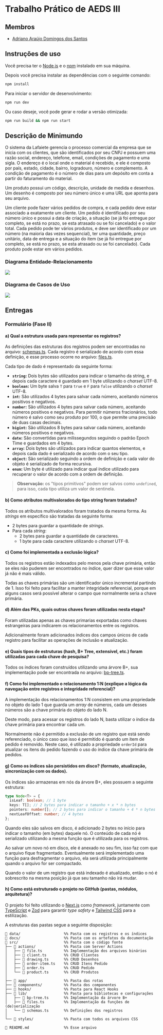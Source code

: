 # Trabalho Prático de AEDS III

## Membros

- [Adriano Araújo Domingos dos Santos](https://github.com/adrianoaraujods)

## Instruções de uso

Você precisa ter o [Node.js](https://nodejs.org/) e o [npm](https://docs.npmjs.com/downloading-and-installing-node-js-and-npm) instalado em sua máquina.

Depois você precisa instalar as dependências com o seguinte comando:

```bash
npm install
```

Para iniciar o servidor de desenvolvimento:

```bash
npm run dev
```

Ou caso deseje, você pode gerar e rodar a versão otimizada:

```bash
npm run build && npm run start
```

## Descrição de Minimundo

O sistema da Lafaiete gerencia o processo comercial da empresa que se inicia com os clientes, que são identificados por seu CNPJ e possuem uma razão social, endereço, telefone, email, condições de pagamento e uma sigla. O endereço é o local onde o material é recebido, e ele é composto por país, estado, cidade, bairro, logradouro, número e complemento. A condição de pagamento é o número de dias para um depósito em conta a partir do faturamento do material.

Um produto possui um código, descrição, unidade de medida e desenhos. Um desenho é composto por seu número único e uma URL que aponta para seu arquivo.

Um cliente pode fazer vários pedidos de compra, e cada pedido deve estar associado a exatamente um cliente. Um pedido é identificado por seu número único e possui a data de criação, a situação (se já foi entregue por completo, se está no prazo, se esta atrasado ou se foi cancelado) e o valor total. Cada pedido pode ter vários produtos, e deve ser identificado por um número (na maioria das vezes sequencial), ter uma quantidade, preço unitário, data de entrega e a situação do item (se já foi entregue por completo, se está no prazo, se esta atrasado ou se foi cancelado). Cada produto pode estar em vários pedidos.

### Diagrama Entidade-Relacionamento

![](/docs/der.svg)

### Diagrama de Casos de Uso

![](/docs/dcu.svg)

## Entregas

### Formulário (Fase II)

#### a) Qual a estrutura usada para representar os registros?

As definições das estruturas dos registros podem ser encontradas no arquivo: [schemas.ts](/src/lib/schemas.ts). Cada registro é serializado de acordo com essa definição, e esse processo ocorre no arquivo: [files.ts](/src/lib/files.ts).

Cada tipo de dado é representado da seguinte forma:

- **`string`:** Dois bytes são utilizados para indicar o tamanho da string, e depois cada caractere é guardado em 1 byte utilizando o _charset_ UTF-8.
- **`boolean`:** Um byte salva `T` para `true` e `F` para `false` utilizando o _charset_ UTF-8.
- **`int`:** São utilizados 4 bytes para salvar cada número, aceitando números positivos e negativos.
- **`number`:** São utilizados 4 bytes para salvar cada número, aceitando números positivos e negativos. Para permitir números fracionários, todo número é salvo como seu produto por 100, o que permite uma precisão de duas casas decimais.
- **`bigint`:** São utilizados 8 bytes para salvar cada número, aceitando números positivos e negativos.
- **`date`:** São convertidas para milissegundos seguindo o padrão Epoch Time e guardados em 4 bytes.
- **`array`:** Dois bytes são utilizados para indicar quantos elementos, e depois cada dado é serializado de acordo com o seu tipo.
- **`object`:** São serializado seguindo a ordem de definição e cada valor do objeto é serializado de forma recursiva.
- **`enum`:** Um byte é utilizado para indicar qual índice utilizado para recuperar o valor de acordo com a ordem de definição.

> **Observação:** os "tipos primitivos" podem ser salvos como `undefined`, para isso, cada tipo utiliza um valor de sentinela.

#### b) Como atributos multivalorados do tipo string foram tratados?

Todos os atributos multivalorados foram tratados da mesma forma. As _strings_ em específico são tratadas da seguinte forma:

- 2 bytes para guardar a quantidade de _strings_.
- Para cada _string_:
  - 2 bytes para guardar a quantidade de caracteres.
  - 1 byte para cada caractere utilizando o _charset_ UTF-8.

#### c) Como foi implementada a exclusão lógica?

Todos os registros estão indexados pelo menos pela chave primária, então se eles não puderem ser encontrados no índice, quer dizer que esse valor já não é mais válido.

Todas as chaves primárias são um identificador único incremental partindo de 1. Isso foi feito para facilitar a manter integridade referencial, porque em alguns casos será possível alterar o campo que normalmente seria a chave primária.

#### d) Além das PKs, quais outras chaves foram utilizadas nesta etapa?

Foram utilizadas apenas as chaves primarias exportadas como chaves estrangeiras para indicarem os relacionamentos entre os registros.

Adicionalmente foram adicionados índices dos campos únicos de cada registro para facilitar as operações de inclusão e atualização.

#### e) Quais tipos de estruturas (hash, B+ Tree, extensível, etc.) foram utilizadas para cada chave de pesquisa?

Todos os índices foram construídos utilizando uma árvore B+, sua implementação pode ser encontrada no arquivo: [bp-tree.ts](/src/lib/bp-tree.ts).

#### f) Como foi implementado o relacionamento 1:N (explique a lógica da navegação entre registros e integridade referencial)?

A implementação dos relacionamentos 1:N consistem em uma propriedade no objeto do lado 1 que guarda um _array_ de números, cada um desses números são a chave primária do objeto do lado N.

Deste modo, para acessar os registros do lado N, basta utilizar o índice da chave primária para encontrar cada um.

Normalmente não é permitido a exclusão de um registro que está sendo referenciado, o único caso que isso é permitido é quando um item de pedido é removido. Neste caso, é utilizado a propriedade `orderId` para atualizar os itens do pedido fazendo o uso do índice da chave primária de pedidos.

#### g) Como os índices são persistidos em disco? (formato, atualização, sincronização com os dados).

Os índices são armazenas em nós da árvore B+, eles possuem a seguinte estrutura:

```ts
type Node<T> = {
  isLeaf: boolean; // 1 byte
  keys: T[]; // 2 bytes para indicar o tamanho + x * n bytes
  pointers: number[]; // 2 bytes para indicar o tamanho + 4 * n bytes
  nextLeafOffset: number; // 4 bytes
};
```

Quando eles são salvos em disco, é adicionado 2 bytes no início para indicar o tamanho (em bytes) daquele nó. O conteúdo de cada nó é serializado utilizando a mesma função que é utilizada para os registros.

Ao salvar um novo nó em disco, ele é anexado no seu fim, isso faz com que o arquivo fique fragmentado. Eventualmente será implementado uma função para desfragmentar o arquivo, ela será utilizada principalmente quando o arquivo for ser compactado.

Quando o valor de um registro que está indexado é atualizado, então o nó é sobrescrito na mesma posição já que seu tamanho não irá mudar.

#### h) Como está estruturado o projeto no GitHub (pastas, módulos, arquitetura)?

O projeto foi feito utilizando o [Next.js](https://nextjs.org) como _framework_, juntamente com [TypeScript](https://www.typescriptlang.org) e [Zod](https://zod.dev) para garantir _type safety_ e [Tailwind CSS](https://tailwindcss.com) para a estilização.

A estruturas das pastas segue a seguinte disposição:

```
📁 data/                    %% Pasta com os registros e os índices
📁 docs/                    %% Pasta com os artefatos da documentação
📁 src/                     %% Pasta com o código fonte
├── 📁 actions/             %% Pasta com Server Actions
│   ├── 📄 file.ts          %% Implementação dos arquivos binários
│   ├── 📄 client.ts        %% CRUD Clientes
│   ├── 📄 drawing.ts       %% CRUD Desenhos
│   ├── 📄 order-item.ts    %% CRUD Itens Pedido
│   ├── 📄 order.ts         %% CRUD Pedido
│   └── 📄 product.ts       %% CRUD Produtos
│
├── 📁 app/                 %% Pasta das rotas
├── 📁 components/          %% Pasta dos componentes
├── 📁 hooks/               %% Pasta para React Hooks
├── 📁 lib/                 %% Pasta para bibliotecas e configurações
│   ├── 📄 bp-tree.ts       %% Implementação da árvore B+
│   ├── 📄 files.ts         %% Implementação da funções de (de)serialização
│   └── 📄 schemas.ts       %% Definições dos registros
│
└── 📁 styles/              %% Pasta com todos os arquivos CSS

📄 README.md                %% Esse arquivo
```
